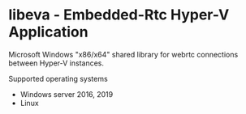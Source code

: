 # libeva - Embedded-Rtc Hyper-V Application

Microsoft Windows "x86/x64" shared library for webrtc connections between Hyper-V instances.

Supported operating systems

- Windows server 2016, 2019 
- Linux
